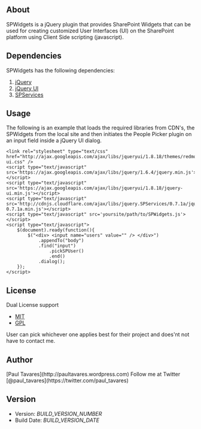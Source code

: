 About
-----

SPWidgets is a jQuery plugin that provides SharePoint Widgets that can be used for creating customized User Interfaces (UI) on the SharePoint platform using Client Side scripting (javascript).


Dependencies
------------

SPWidgets has the following dependencies:

1.  [jQuery](http://jquery.com)
2.  [jQuery UI](http://jqueryui.com)
3.  [SPServices](http://spservices.codeplex.com)


Usage
-----

The following is an example that loads the required libraries from CDN's, the SPWidgets from the local site and then initiates the People Picker plugin on an input field inside a jQuery UI dialog.


    <link rel="stylesheet" type="text/css" href="http://ajax.googleapis.com/ajax/libs/jqueryui/1.8.18/themes/redmond/jquery-ui.css" />
    <script type="text/javascript" src='https://ajax.googleapis.com/ajax/libs/jquery/1.6.4/jquery.min.js'></script>
    <script type="text/javascript" src='https://ajax.googleapis.com/ajax/libs/jqueryui/1.8.18/jquery-ui.min.js'></script>
    <script type="text/javascript" src='http://cdnjs.cloudflare.com/ajax/libs/jquery.SPServices/0.7.1a/jquery.SPServices-0.7.1a.min.js'></script>
    <script type="text/javascript" src='yoursite/path/to/SPWidgets.js'></script>
    <script type="text/javascript">
        $(document).ready(function(){
            $("<div> <input name="users" value="" /> </div>")
                .appendTo("body")
                .find("input")
                    .pickSPUser()
                    .end()
                .dialog();
        });
    </script>


License
-------

Dual License support

-   [MIT](http://www.opensource.org/licenses/mit-license.php)
-   [GPL](http://www.opensource.org/licenses/gpl-license.php)

User can pick whichever one applies best for their project
and does'nt not have to contact me.


Author
------

<span id="ptAuthorInfo">
[Paul Tavares](http://paultavares.wordpress.com)
Follow me at Twitter [@paul_tavares](https://twitter.com/paul_tavares) 
</span>

Version
-------

-   Version: _BUILD_VERSION_NUMBER_
-   Build Date: _BUILD_VERSION_DATE_

